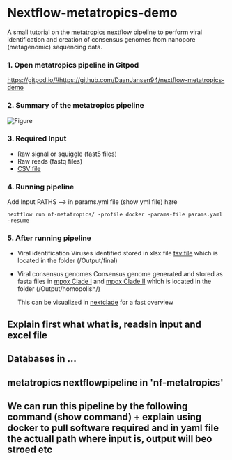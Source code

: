 # Nextflow-metatropics-demo
A small tutorial on the [metatropics](https://github.com/DaanJansen94/nf-metatropics/) nextflow pipeline to perform viral identification and creation of consensus genomes from nanopore (metagenomic) sequencing data.

### 1. Open metatropics pipeline in Gitpod
https://gitpod.io/#https://github.com/DaanJansen94/nextflow-metatropics-demo

### 2. Summary of the metatropics pipeline
![Figure](./nf-metatropics/Metatropics.jpg)
### 3. Required Input
* Raw signal or squiggle (fast5 files)
* Raw reads (fastq files)
* [CSV file](./Input/mpox.csv)

### 4. Running pipeline

Add Input PATHS
--> in params.yml file (show yml file) hzre

```
nextflow run nf-metatropics/ -profile docker -params-file params.yaml -resume
```


### 5. After running pipeline
* Viral identification
  Viruses identified stored in xlsx.file
  [tsv file](./Output/final/all.final_report.tsv)
  which is located in the folder (/Output/final)
  
* Viral consensus genomes
  Consensus genome generated and stored as fasta files in 
  [mpox Clade I](./Output/homopolish/Casus1_T1.NC_003310_1.polish.fasta)
  and 
  [mpox Clade II](./Output/homopolish/Casus2_T1.NC_063383_1.polish.fasta)
  which is located in the folder (/Output/homopolish/)

  This can be visualized in [nextclade](https://clades.nextstrain.org/) for a fast overview 


## Explain first what what is, readsin input and excel file
## Databases in ... 
## metatropics nextflowpipeline in 'nf-metatropics'
## We can run this pipeline by the following command (show command) + explain using docker to pull software required and in yaml file the actuall path where input is, output will beo stroed etc


